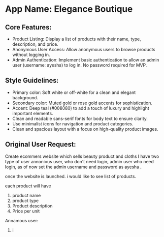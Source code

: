 # **App Name**: Elegance Boutique

## Core Features:

- Product Listing: Display a list of products with their name, type, description, and price.
- Anonymous User Access: Allow anonymous users to browse products without logging in.
- Admin Authentication: Implement basic authentication to allow an admin user (username: ayesha) to log in. No password required for MVP.

## Style Guidelines:

- Primary color: Soft white or off-white for a clean and elegant background.
- Secondary color: Muted gold or rose gold accents for sophistication.
- Accent: Deep teal (#008080) to add a touch of luxury and highlight important elements.
- Clean and readable sans-serif fonts for body text to ensure clarity.
- Use minimalist icons for navigation and product categories.
- Clean and spacious layout with a focus on high-quality product images.

## Original User Request:
Create ecommers website which sells beauty product and cloths 
I have two type of user annonious user, who don't need login, admin user who need login, as of now set the admin username and password as ayesha .

once the website is launched. i would like to see list of products. 

each product will have 
1. product name
2. product type 
3. Product description
4. Price per unit


Annamous user:
1. i
  